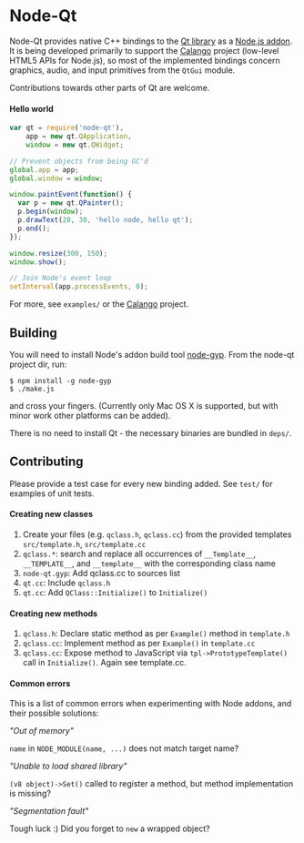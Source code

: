 # Node-Qt

Node-Qt provides native C++ bindings to the [Qt library](http://developer.qt.nokia.com/doc/qt-4.8/) as a [Node.js addon](http://nodejs.org/docs/latest/api/addons.html). It is being developed primarily to support the [Calango](http://github.com/arturadib/calango) project (low-level HTML5 APIs for Node.js), so most of the implemented bindings concern graphics, audio, and input primitives from the `QtGui` module.

Contributions towards other parts of Qt are welcome.





#### Hello world

```javascript
var qt = require('node-qt'),
    app = new qt.QApplication,
    window = new qt.QWidget;

// Prevent objects from being GC'd
global.app = app;
global.window = window;

window.paintEvent(function() {
  var p = new qt.QPainter();
  p.begin(window);
  p.drawText(20, 30, 'hello node, hello qt');
  p.end();
});

window.resize(300, 150);
window.show();

// Join Node's event loop
setInterval(app.processEvents, 0);
```

For more, see `examples/` or the [Calango](http://github.com/arturadib/calango) project.






## Building

You will need to install Node's addon build tool [node-gyp](https://github.com/TooTallNate/node-gyp). From the node-qt project dir, run:

```
$ npm install -g node-gyp
$ ./make.js
```

and cross your fingers. (Currently only Mac OS X is supported, but with minor work other platforms can be added).

There is no need to install Qt - the necessary binaries are bundled in `deps/`.






## Contributing

Please provide a test case for every new binding added. See `test/` for examples of unit tests.

#### Creating new classes

1. Create your files (e.g. `qclass.h`, `qclass.cc`) from the provided templates `src/template.h`, `src/template.cc`
2. `qclass.*`: search and replace all occurrences of `__Template__`, `__TEMPLATE__`, and `__template__` with the corresponding class name
3. `node-qt.gyp`: Add qclass.cc to sources list
4. `qt.cc`: Include `qclass.h`
5. `qt.cc`: Add `QClass::Initialize()` to `Initialize()`


#### Creating new methods

1. `qclass.h`: Declare static method as per `Example()` method in `template.h`
2. `qclass.cc`: Implement method as per `Example()` in `template.cc`
3. `qclass.cc`: Expose method to JavaScript via `tpl->PrototypeTemplate()` call in `Initialize()`. Again see template.cc.

#### Common errors

This is a list of common errors when experimenting with Node addons, and their possible solutions:

_"Out of memory"_

`name` in `NODE_MODULE(name, ...)` does not match target name?

_"Unable to load shared library"_

`(v8 object)->Set()` called to register a method, but method implementation 
is missing?

_"Segmentation fault"_

Tough luck :) Did you forget to `new` a wrapped object?
